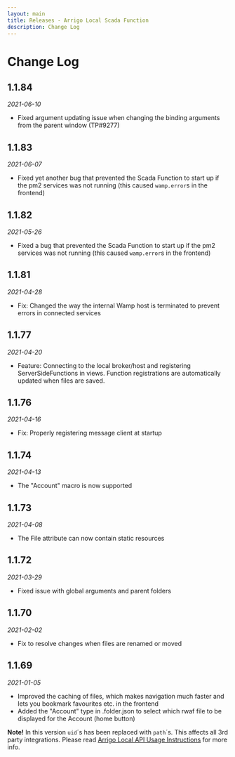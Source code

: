 ```yaml
---
layout: main
title: Releases - Arrigo Local Scada Function
description: Change Log
---
```


# Change Log

## 1.1.84

*2021-06-10*

* Fixed argument updating issue when changing the binding arguments from the parent window (TP#9277)

## 1.1.83

*2021-06-07*

* Fixed yet another bug that prevented the Scada Function to start up if the pm2 services was not running (this caused `wamp.error`s in the frontend)

## 1.1.82

*2021-05-26*

* Fixed a bug that prevented the Scada Function to start up if the pm2 services was not running (this caused `wamp.error`s in the frontend)

## 1.1.81

*2021-04-28*

* Fix: Changed the way the internal Wamp host is terminated to prevent errors in connected services

## 1.1.77

*2021-04-20*

* Feature: Connecting to the local broker/host and registering ServerSideFunctions in views. Function registrations are automatically updated when files are saved.

## 1.1.76

*2021-04-16*

* Fix: Properly registering message client at startup

## 1.1.74

*2021-04-13*

* The "Account" macro is now supported

## 1.1.73

*2021-04-08*

* The File attribute can now contain static resources

## 1.1.72
*2021-03-29*

* Fixed issue with global arguments and parent folders 

## 1.1.70
*2021-02-02*

* Fix to resolve changes when files are renamed or moved

## 1.1.69
*2021-01-05*

* Improved the caching of files, which makes navigation much faster and lets you bookmark favourites etc. in the frontend
* Added the "Account" type in .folder.json to select which rwaf file to be displayed for the Account (home button)

**Note!** In this version `uid`´s has been replaced with `path`´s. This affects all 3rd party integrations. Please read [Arrigo Local API Usage Instructions](arrigo_local_api_usage_instructions.md) for more info.
